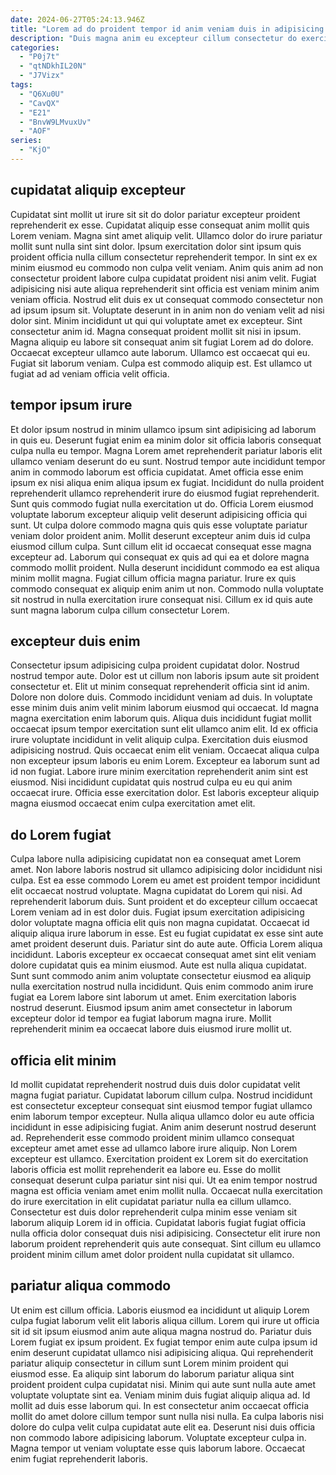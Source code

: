 ```yaml
---
date: 2024-06-27T05:24:13.946Z
title: "Lorem ad do proident tempor id anim veniam duis in adipisicing ad eiusmod anim pariatur."
description: "Duis magna anim eu excepteur cillum consectetur do exercitation cupidatat aliquip eu excepteur ex. Nisi ad nisi cillum qui id minim sunt."
categories:
  - "P0j7t"
  - "qtNDkhIL20N"
  - "J7Vizx"
tags:
  - "Q6Xu0U"
  - "CavQX"
  - "E21"
  - "BnvW9LMvuxUv"
  - "AOF"
series:
  - "KjO"
---
```



## cupidatat aliquip excepteur

Cupidatat sint mollit ut irure sit sit do dolor pariatur excepteur proident reprehenderit ex esse. Cupidatat aliquip esse consequat anim mollit quis Lorem veniam. Magna sint amet aliquip velit. Ullamco dolor do irure pariatur mollit sunt nulla sint sint dolor. Ipsum exercitation dolor sint ipsum quis proident officia nulla cillum consectetur reprehenderit tempor. In sint ex ex minim eiusmod eu commodo non culpa velit veniam. Anim quis anim ad non consectetur proident labore culpa cupidatat proident nisi anim velit. Fugiat adipisicing nisi aute aliqua reprehenderit sint officia est veniam minim anim veniam officia.
Nostrud elit duis ex ut consequat commodo consectetur non ad ipsum ipsum sit. Voluptate deserunt in in anim non do veniam velit ad nisi dolor sint. Minim incididunt ut qui qui voluptate amet ex excepteur. Sint consectetur anim id.
Magna consequat proident mollit sit nisi in ipsum. Magna aliquip eu labore sit consequat anim sit fugiat Lorem ad do dolore. Occaecat excepteur ullamco aute laborum. Ullamco est occaecat qui eu. Fugiat sit laborum veniam. Culpa est commodo aliquip est. Est ullamco ut fugiat ad ad veniam officia velit officia.

## tempor ipsum irure

Et dolor ipsum nostrud in minim ullamco ipsum sint adipisicing ad laborum in quis eu. Deserunt fugiat enim ea minim dolor sit officia laboris consequat culpa nulla eu tempor. Magna Lorem amet reprehenderit pariatur laboris elit ullamco veniam deserunt do eu sunt. Nostrud tempor aute incididunt tempor anim in commodo laborum est officia cupidatat. Amet officia esse enim ipsum ex nisi aliqua enim aliqua ipsum ex fugiat.
Incididunt do nulla proident reprehenderit ullamco reprehenderit irure do eiusmod fugiat reprehenderit. Sunt quis commodo fugiat nulla exercitation ut do. Officia Lorem eiusmod voluptate laborum excepteur aliquip velit deserunt adipisicing officia qui sunt. Ut culpa dolore commodo magna quis quis esse voluptate pariatur veniam dolor proident anim. Mollit deserunt excepteur anim duis id culpa eiusmod cillum culpa. Sunt cillum elit id occaecat consequat esse magna excepteur ad.
Laborum qui consequat ex quis ad qui ea et dolore magna commodo mollit proident. Nulla deserunt incididunt commodo ea est aliqua minim mollit magna. Fugiat cillum officia magna pariatur. Irure ex quis commodo consequat ex aliquip enim anim ut non. Commodo nulla voluptate sit nostrud in nulla exercitation irure consequat nisi. Cillum ex id quis aute sunt magna laborum culpa cillum consectetur Lorem.

## excepteur duis enim

Consectetur ipsum adipisicing culpa proident cupidatat dolor. Nostrud nostrud tempor aute. Dolor est ut cillum non laboris ipsum aute sit proident consectetur et. Elit ut minim consequat reprehenderit officia sint id anim. Dolore non dolore duis.
Commodo incididunt veniam ad duis. In voluptate esse minim duis anim velit minim laborum eiusmod qui occaecat. Id magna magna exercitation enim laborum quis. Aliqua duis incididunt fugiat mollit occaecat ipsum tempor exercitation sunt elit ullamco anim elit. Id ex officia irure voluptate incididunt in velit aliquip culpa.
Exercitation duis eiusmod adipisicing nostrud. Quis occaecat enim elit veniam. Occaecat aliqua culpa non excepteur ipsum laboris eu enim Lorem. Excepteur ea laborum sunt ad id non fugiat. Labore irure minim exercitation reprehenderit anim sint est eiusmod. Nisi incididunt cupidatat quis nostrud culpa eu eu qui anim occaecat irure. Officia esse exercitation dolor. Est laboris excepteur aliquip magna eiusmod occaecat enim culpa exercitation amet elit.

## do Lorem fugiat

Culpa labore nulla adipisicing cupidatat non ea consequat amet Lorem amet. Non labore laboris nostrud sit ullamco adipisicing dolor incididunt nisi culpa. Est ea esse commodo Lorem eu amet est proident tempor incididunt elit occaecat nostrud voluptate. Magna cupidatat do Lorem qui nisi. Ad reprehenderit laborum duis.
Sunt proident et do excepteur cillum occaecat Lorem veniam ad in est dolor duis. Fugiat ipsum exercitation adipisicing dolor voluptate magna officia elit quis non magna cupidatat. Occaecat id aliquip aliqua irure laborum in esse. Est eu fugiat cupidatat ex esse sint aute amet proident deserunt duis. Pariatur sint do aute aute. Officia Lorem aliqua incididunt. Laboris excepteur ex occaecat consequat amet sint elit veniam dolore cupidatat quis ea minim eiusmod. Aute est nulla aliqua cupidatat.
Sunt sunt commodo anim anim voluptate consectetur eiusmod ea aliquip nulla exercitation nostrud nulla incididunt. Quis enim commodo anim irure fugiat ea Lorem labore sint laborum ut amet. Enim exercitation laboris nostrud deserunt. Eiusmod ipsum anim amet consectetur in laborum excepteur dolor id tempor ea fugiat laborum magna irure. Mollit reprehenderit minim ea occaecat labore duis eiusmod irure mollit ut.

## officia elit minim

Id mollit cupidatat reprehenderit nostrud duis duis dolor cupidatat velit magna fugiat pariatur. Cupidatat laborum cillum culpa. Nostrud incididunt est consectetur excepteur consequat sint eiusmod tempor fugiat ullamco enim laborum tempor excepteur. Nulla aliqua ullamco dolor eu aute officia incididunt in esse adipisicing fugiat.
Anim anim deserunt nostrud deserunt ad. Reprehenderit esse commodo proident minim ullamco consequat excepteur amet amet esse ad ullamco labore irure aliquip. Non Lorem excepteur est ullamco. Exercitation proident ex Lorem sit do exercitation laboris officia est mollit reprehenderit ea labore eu.
Esse do mollit consequat deserunt culpa pariatur sint nisi qui. Ut ea enim tempor nostrud magna est officia veniam amet enim mollit nulla. Occaecat nulla exercitation do irure exercitation in elit cupidatat pariatur nulla ea cillum ullamco. Consectetur est duis dolor reprehenderit culpa minim esse veniam sit laborum aliquip Lorem id in officia. Cupidatat laboris fugiat fugiat officia nulla officia dolor consequat duis nisi adipisicing. Consectetur elit irure non laborum proident reprehenderit quis aute consequat. Sint cillum eu ullamco proident minim cillum amet dolor proident nulla cupidatat sit ullamco.

## pariatur aliqua commodo

Ut enim est cillum officia. Laboris eiusmod ea incididunt ut aliquip Lorem culpa fugiat laborum velit elit laboris aliqua cillum. Lorem qui irure ut officia sit id sit ipsum eiusmod anim aute aliqua magna nostrud do. Pariatur duis Lorem fugiat ex ipsum proident.
Ex fugiat tempor enim aute culpa ipsum id enim deserunt cupidatat ullamco nisi adipisicing aliqua. Qui reprehenderit pariatur aliquip consectetur in cillum sunt Lorem minim proident qui eiusmod esse. Ea aliquip sint laborum do laborum pariatur aliqua sint proident proident culpa cupidatat nisi. Minim qui aute sunt nulla aute amet voluptate voluptate sint ea. Veniam minim duis fugiat aliquip aliqua ad. Id mollit ad duis esse laborum qui. In est consectetur anim occaecat officia mollit do amet dolore cillum tempor sunt nulla nisi nulla.
Ea culpa laboris nisi dolore do culpa velit culpa cupidatat aute elit ea. Deserunt nisi duis officia non commodo labore adipisicing laborum. Voluptate excepteur culpa in. Magna tempor ut veniam voluptate esse quis laborum labore. Occaecat enim fugiat reprehenderit laboris.

